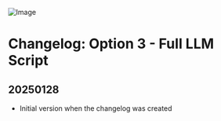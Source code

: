 ![Image](https://github.com/music-assistant/voice-support/blob/main/assets/music-assistant.png?raw=true)

# Changelog: Option 3 - Full LLM Script

## 20250128

* Initial version when the changelog was created
